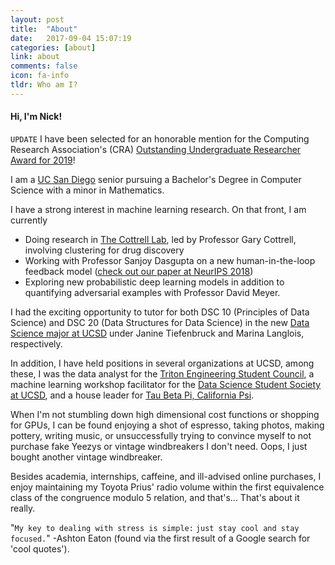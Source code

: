 ```yaml
---
layout: post
title:  "About"
date:   2017-09-04 15:07:19
categories: [about]
link: about
comments: false
icon: fa-info
tldr: Who am I?
---
```

#### Hi, I'm Nick!

`UPDATE` I have been selected for an honorable mention for the Computing Research Association's (CRA) [Outstanding Undergraduate Researcher Award for 2019][CRA]!

I am a [UC San Diego][contact] senior pursuing a Bachelor's Degree in Computer Science with a minor in Mathematics.

I have a strong interest in machine learning research.
On that front, I am currently
  * Doing research in [The Cottrell Lab][cottrell], led by Professor Gary Cottrell, involving clustering for drug discovery
  * Working with Professor Sanjoy Dasgupta on a new human-in-the-loop feedback model ([check out our paper at NeurIPS 2018][NeurIPS])
  * Exploring new probabilistic deep learning models in addition to quantifying adversarial examples with Professor David Meyer.

I had the exciting opportunity to tutor for both DSC 10 (Principles of Data Science) and DSC 20 (Data Structures for Data Science) in the new [Data Science major at UCSD][dsc] under Janine Tiefenbruck and Marina Langlois, respectively.

In addition, I have held positions in several organizations at UCSD, among these, I was the data analyst for the [Triton Engineering Student Council][tesc], a machine learning workshop facilitator for the [Data Science Student Society at UCSD][ds3], and a house leader for [Tau Beta Pi, California Psi][tbp].

When I'm not stumbling down high dimensional cost functions or shopping for GPUs, I can be found enjoying a shot of espresso, taking photos, making pottery, writing music, or unsuccessfully trying to convince myself to not purchase fake Yeezys or vintage windbreakers I don't need. Oops, I just bought another vintage windbreaker.

Besides academia, internships, caffeine, and ill-advised online purchases, I enjoy maintaining my Toyota Prius' radio volume within the first equivalence class of the congruence modulo 5 relation, and that's... That's about it really.

"`My key to dealing with stress is simple:` `just stay cool and stay focused.`" -Ashton Eaton (found via the first result of a Google search for 'cool quotes').

<!--more-->

[ucsd]: https://ucsd.edu/
[teradata]: http://www.teradata.com/
[cottrell]: http://cseweb.ucsd.edu/groups/guru/
[comeback]: https://the-comeback-community.appspot.com/
[dsc]: http://dsc.ucsd.edu/
[tesc]: http://tesc.ucsd.edu/
[ds3]: http://ds3.ucsd.edu/
[tbp]: http://tbp.ucsd.edu/
[contact]: /#contact
[NeurIPS]: http://papers.nips.cc/paper/7651-learning-from-discriminative-feature-feedback.pdf
[CRA]: https://cra.org/about/awards/outstanding-undergraduate-researcher-award/#2019

